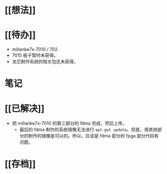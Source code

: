 # [[想法]]

# [[待办]]
- milianke7x-7010 / 702
- 7015 板子暂时未获得。
- 龙芯制作系统的相关包还未获得。

# 笔记

# [[已解决]]
- 把 milianke7x-7010 的第三部分的 fdma 完成，然后上传。
	- 最后的 fdma 制作的系统镜像无法进行 `apt-get update`。但是，用其他部分的制作的镜像是可以的。所以，应该是 fdma 部分的 fpga 部分代码有问题。
# [[存档]]